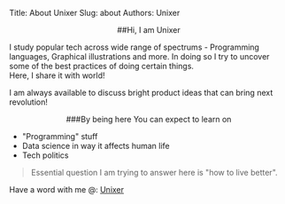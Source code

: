 Title: About Unixer
Slug: about
Authors: Unixer
<!--Summary: Short version for index and feeds-->
<!--Category: Unix    -->


<center>
##Hi, I am Unixer
</center>

I study popular tech across wide range of spectrums - Programming languages, Graphical illustrations and more. In doing so I try to uncover some of the best practices of doing certain things.  
Here, I share it with world!

I am always available to discuss bright product ideas that can bring next revolution!

<center>
###By being here You can expect to learn on
</center>

- "Programming" stuff
- Data science in way it affects human life
- Tech politics

> Essential question I am trying to answer here is "how to live better".

<!--No, toll claims to answer all questions but will try to clear up things.-->

<p> Have a word with me @: 
<a href="mailto:unixlama@gmail.com">Unixer</a>  </p>
<!--{% img center /images/about.png 600p x 400px "Ping1" %}-->
<!--<span class="fa fa-clock-o right">{% img right /images/Por7.png 400p x 200px "Ping1" %}<span class="left"> We can't no longer ignore all this. Messenger is not the issue, Message is the one. We have tp really endure all this in order to make sure we don't become political parayah. We are doing this to ensure support for our cause.</span></span>-->



